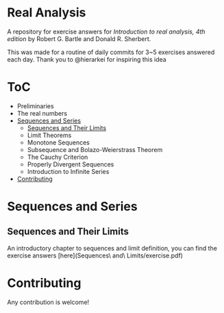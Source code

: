 # Real Analysis

A repository for exercise answers for *Introduction to real analysis, 4th edition* by Robert G. Bartle and Donald R. Sherbert.

This was made for a routine of daily commits for 3~5 exercises answered each day.
Thank you to @hierarkei for inspiring this idea

# ToC
- Preliminaries
- The real numbers
- [Sequences and Series](#sequences-and-series)
    - [Sequences and Their Limits](#sequences-and-their-limits)
    - Limit Theorems
    - Monotone Sequences
    - Subsequence and Bolazo-Weierstrass Theorem
    - The Cauchy Criterion
    - Properly Divergent Sequences
    - Introduction to Infinite Series
- [Contributing](#contributing)

# Sequences and Series
## Sequences and Their Limits
An introductory chapter to sequences and limit definition, you can find the exercise answers [here](Sequences\ and\ Limits/exercise.pdf) 


# Contributing
Any contribution is welcome!